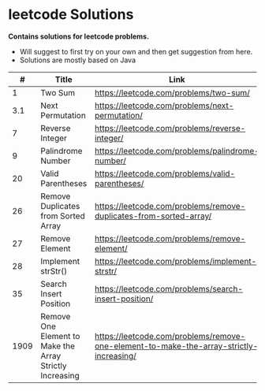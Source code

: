 # leetcode Solutions
**Contains solutions for leetcode problems.**

 - Will suggest to first try on your own and then get suggestion from here. 
 - Solutions are mostly based on Java

| #    | Title | Link |
|------| ----- | ---- |
 | 1    |Two Sum|https://leetcode.com/problems/two-sum/|
| 3.1  |Next Permutation|https://leetcode.com/problems/next-permutation/|
| 7    |Reverse Integer|https://leetcode.com/problems/reverse-integer/|
 | 9    |Palindrome Number|https://leetcode.com/problems/palindrome-number/|
| 20   |Valid Parentheses|https://leetcode.com/problems/valid-parentheses/|
 | 26   |Remove Duplicates from Sorted Array|https://leetcode.com/problems/remove-duplicates-from-sorted-array/|
| 27   |Remove Element|https://leetcode.com/problems/remove-element/|
| 28   |Implement strStr()|https://leetcode.com/problems/implement-strstr/|
| 35   |Search Insert Position|https://leetcode.com/problems/search-insert-position/|
| 1909 |Remove One Element to Make the Array Strictly Increasing|https://leetcode.com/problems/remove-one-element-to-make-the-array-strictly-increasing/|
